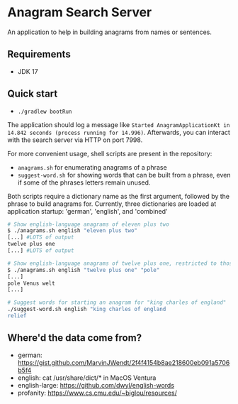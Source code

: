 # Anagram Search Server

An application to help in building anagrams from names or sentences.

## Requirements

* JDK 17

## Quick start

* `./gradlew bootRun`

The application should log a message like `Started AnagramApplicationKt in 14.842 seconds (process running for 14.996)`.
Afterwards, you can interact with the search server via HTTP on port 7998.

For more convenient usage, shell scripts are present in the repository:

* `anagrams.sh` for enumerating anagrams of a phrase
* `suggest-word.sh` for showing words that can be built from a phrase, even if some of the phrases letters remain unused.

Both scripts require a dictionary name as the first argument, followed by the phrase to build anagrams for.
Currently, three dictionaries are loaded at application startup: 'german', 'english', and 'combined'

```bash
# Show english-language anagrams of eleven plus two
$ ./anagrams.sh english "eleven plus two"
[...] #LOTS of output
twelve plus one
[...] #LOTS of output

# Show english-language anagrams of twelve plus one, restricted to those starting with "pole"
$ ./anagrams.sh english "twelve plus one" "pole"
[...]
pole Venus welt
[...]

# Suggest words for starting an anagram for "king charles of england"
./suggest-word.sh english "king charles of england
relief
```

## Where'd the data come from?

* german: https://gist.github.com/MarvinJWendt/2f4f4154b8ae218600eb091a5706b5f4
* english: cat /usr/share/dict/* in MacOS Ventura
* english-large: https://github.com/dwyl/english-words
* profanity: https://www.cs.cmu.edu/~biglou/resources/
